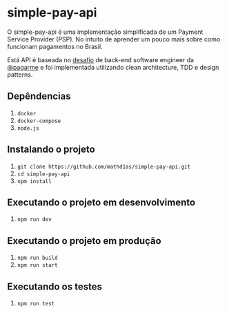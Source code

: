 # simple-pay-api
O simple-pay-api é uma implementação simplificada de um Payment Service Provider (PSP). No intuito de aprender um pouco mais sobre como funcionam pagamentos no Brasil.

Está API é baseada no [desafio](https://github.com/pagarme/vagas/blob/master/desafios/software-engineer-backend/README.md) de back-end software engineer da [@pagarme](https://github.com/pagarme) e foi implementada utilizando clean architecture, TDD e design patterns.

## Depêndencias
1. ``docker``
2. ``docker-compose``
3. ``node.js``

## Instalando o projeto
1. ``git clone https://github.com/mathd1as/simple-pay-api.git``
2. ``cd simple-pay-api``
3. ``npm install``

## Executando o projeto em desenvolvimento
1. ``npm run dev``

## Executando o projeto em produção
1. ``npm run build``
2. ``npm run start``

## Executando os testes
1. ``npm run test``

